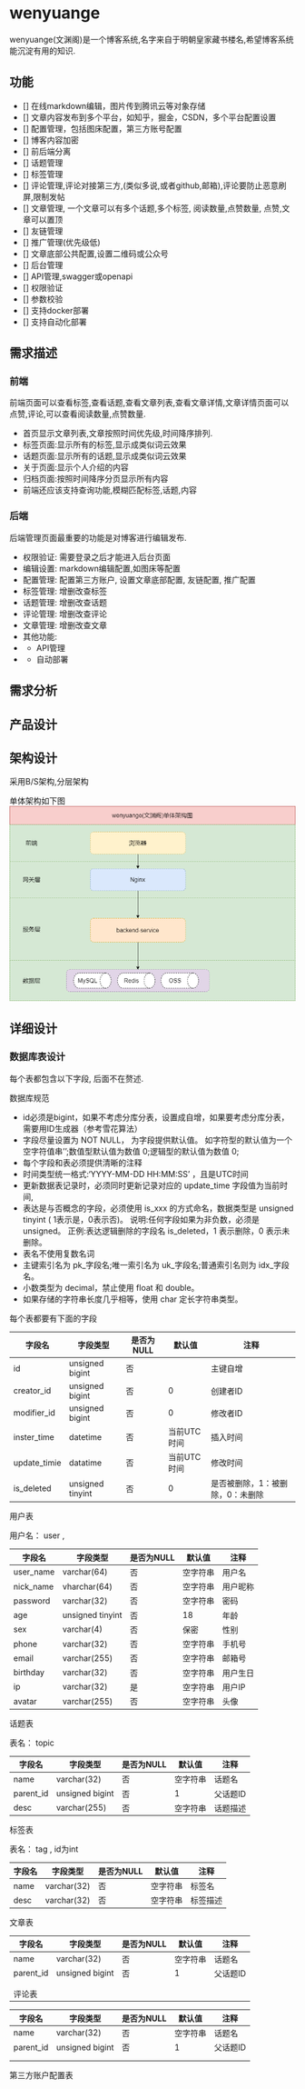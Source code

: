 

# wenyuange

wenyuange(文渊阁)是一个博客系统,名字来自于明朝皇家藏书楼名,希望博客系统能沉淀有用的知识.

## 功能

- [] 在线markdown编辑，图片传到腾讯云等对象存储
- [] 文章内容发布到多个平台，如知乎，掘金，CSDN，多个平台配置设置
- [] 配置管理，包括图床配置，第三方账号配置
- [] 博客内容加密
- [] 前后端分离
- [] 话题管理
- [] 标签管理 
- [] 评论管理,评论对接第三方,(类似多说,或者github,邮箱),评论要防止恶意刷屏,限制发帖
- [] 文章管理, 一个文章可以有多个话题,多个标签, 阅读数量,点赞数量, 点赞,文章可以置顶
- [] 友链管理
- [] 推广管理(优先级低)
- [] 文章底部公共配置,设置二维码或公众号
- [] 后台管理
- [] API管理,swagger或openapi
- [] 权限验证 
- [] 参数校验
- [] 支持docker部署
- [] 支持自动化部署


## 需求描述

### 前端

前端页面可以查看标签,查看话题,查看文章列表,查看文章详情,文章详情页面可以点赞,评论,可以查看阅读数量,点赞数量.

- 首页显示文章列表,文章按照时间优先级,时间降序排列.
- 标签页面:显示所有的标签,显示成类似词云效果
- 话题页面:显示所有的话题,显示成类似词云效果
- 关于页面:显示个人介绍的内容
- 归档页面:按照时间降序分页显示所有内容
- 前端还应该支持查询功能,模糊匹配标签,话题,内容



### 后端

后端管理页面最重要的功能是对博客进行编辑发布.

- 权限验证: 需要登录之后才能进入后台页面
- 编辑设置: markdown编辑配置,如图床等配置
- 配置管理: 配置第三方账户, 设置文章底部配置, 友链配置, 推广配置
- 标签管理: 增删改查标签
- 话题管理: 增删改查话题
- 评论管理: 增删改查评论
- 文章管理: 增删改查文章
- 其他功能: 
- - API管理
- - 自动部署


## 需求分析



## 产品设计


## 架构设计

采用B/S架构,分层架构 

单体架构如下图
![单体架构图](./docs/images/wenyuange_monolithic_architecure.png)




## 详细设计


### 数据库表设计

每个表都包含以下字段, 后面不在赘述.

 数据库规范

- id必须是bigint，如果不考虑分库分表，设置成自增，如果要考虑分库分表，需要用ID生成器（参考雪花算法）
- 字段尽量设置为 NOT NULL， 为字段提供默认值。 如字符型的默认值为一个空字符值串’’;数值型默认值为数值 0;逻辑型的默认值为数值 0;
- 每个字段和表必须提供清晰的注释
- 时间类型统一格式:‘YYYY-MM-DD HH:MM:SS’ ，且是UTC时间
- 更新数据表记录时，必须同时更新记录对应的 update_time 字段值为当前时间,
- 表达是与否概念的字段，必须使用 is_xxx 的方式命名，数据类型是 unsigned tinyint ( 1表示是，0表示否)。
  说明:任何字段如果为非负数，必须是 unsigned。
  正例:表达逻辑删除的字段名 is_deleted，1 表示删除，0 表示未删除。
- 表名不使用复数名词
- 主键索引名为 pk_字段名;唯一索引名为 uk_字段名;普通索引名则为 idx_字段名。
- 小数类型为 decimal，禁止使用 float 和 double。
- 如果存储的字符串长度几乎相等，使用 char 定长字符串类型。





每个表都要有下面的字段

| 字段名       | 字段类型          | 是否为NULL | 默认值      | 注释                             |
| ------------ | ----------------- | ---------- | ----------- | -------------------------------- |
| id           | unsigned  bigint  | 否         |             | 主键自增                         |
| creator_id   | unsigned  bigint  | 否         | 0           | 创建者ID                         |
| modifier_id  | unsigned  bigint  | 否         | 0           | 修改者ID                         |
| inster_time  | datetime          | 否         | 当前UTC时间 | 插入时间                         |
| update_timie | datatime          | 否         | 当前UTC时间 | 修改时间                         |
| is_deleted   | unsigned  tinyint | 否         | 0           | 是否被删除，1：被删除，0：未删除 |



用户表

用户名： user ,

| 字段名    | 字段类型          | 是否为NULL | 默认值   | 注释     |
| --------- | ----------------- | ---------- | -------- | -------- |
| user_name | varchar(64)       | 否         | 空字符串 | 用户名   |
| nick_name | vharchar(64)      | 否         | 空字符串 | 用户昵称 |
| password  | varchar(32)       | 否         | 空字符串 | 密码     |
| age       | unsigned  tinyint | 否         | 18       | 年龄     |
| sex       | varchar(4)        | 否         | 保密     | 性别     |
| phone     | varchar(32)       | 否         | 空字符串 | 手机号   |
| email     | varchar(255)      | 否         | 空字符串 | 邮箱号   |
| birthday  | varchar(32)       | 否         | 空字符串 | 用户生日 |
| ip        | varchar(32)       | 是         | 空字符串 | 用户IP   |
| avatar    | varchar(255)      | 否         | 空字符串 | 头像     |


话题表

表名： topic  

| 字段名    | 字段类型        | 是否为NULL | 默认值   | 注释     |
| --------- | --------------- | ---------- | -------- | -------- |
| name      | varchar(32)     | 否         | 空字符串 | 话题名   |
| parent_id | unsigned bigint | 否         | 1        | 父话题ID |
| desc      | varchar(255)    | 否         | 空字符串 | 话题描述 |

标签表

表名： tag ,  id为int

| 字段名 | 字段类型    | 是否为NULL | 默认值   | 注释     |
| ------ | ----------- | ---------- | -------- | -------- |
| name   | varchar(32) | 否         | 空字符串 | 标签名   |
| desc   | varchar(32) | 否         | 空字符串 | 标签描述 |


文章表


| 字段名    | 字段类型    | 是否为NULL | 默认值   | 注释     |
| --------- | ----------- | ---------- | -------- | -------- |
| name      | varchar(32) | 否         | 空字符串 | 话题名   |
| parent_id | unsigned  bigint | 否         | 1        | 父话题ID |
|           |             |            |          |          |
|           |             |            |          |          |
|评论表|||||




| 字段名    | 字段类型        | 是否为NULL | 默认值   | 注释     |
| --------- | --------------- | ---------- | -------- | -------- |
| name      | varchar(32)     | 否         | 空字符串 | 话题名   |
| parent_id | unsigned bigint | 否         | 1        | 父话题ID |
|           |                 |            |          |          |
|           |                 |            |          |          |


第三方账户配置表






